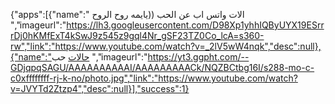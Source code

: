 
{"apps":[{"name":" الات واتس اب عن الحب ((يايمه روح الروح
 ","imageurl":"https://lh3.googleusercontent.com/D98Xp1yhhIQByUYX19ESrrrDj0hKMfExT4kSwJ9z545z9gql4Nr_gSF23TZ0Co_lcA=s360-rw","link":"https://www.youtube.com/watch?v=_2lV5wW4nqk","desc":null},{"name":"حالات  حب 
 ","imageurl":"https://yt3.ggpht.com/--GDjqpqSAGU/AAAAAAAAAAI/AAAAAAAAACk/NQZBCtbg16I/s288-mo-c-c0xffffffff-rj-k-no/photo.jpg","link":"https://www.youtube.com/watch?v=JVYTd2Ztzp4","desc":null}],"success":1}
